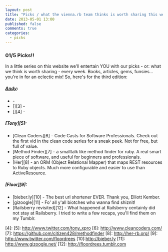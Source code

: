 ```yaml
---
layout: post
title: "Picks / what the vienna.rb team thinks is worth sharing this week"
date: 2013-05-01 13:00
published: false
comments: true
categories:
  - picks
---
```


### 01/5 Picks!!

In a little series on this website we'll entertain YOU with our picks - or: what we think is worth sharing - every week.
Books, articles, gems, funsies... you're in for an eclectic mix! So, here's for the third edition:

##### [Andy][1]:
  - [][2] - 
  - [][3] - 
  - [][4] - 

##### [Tony][5]:
  - [Clean Coders][6] - Code Casts for Software Professionals. Check out the first vid in
	the clean code series for a sneak peek. Not for free, but full of value.
  - [Method Finder][7] - a smalltalk like method finder for ruby. A real smart piece of software, and useful for
	beginners and professionals. 
  - [Her][8] - an ORM (Object Relational Mapper) that maps REST resources to Ruby objects. Much more configurable and
	easier to use than ActiveResource.

##### [Floor][9]:
  - [bieber.ly][10] - The best url shortener EVER. Thank you, Elliott Kember.
  - [gizoogle][11] - Fo' all y'all biotches who wanna find shiznit!
  - [Railsberry revisited][12] - What happened at Railsberry centainly did not stay at Railsberry. I tried to write a few recaps, you'll find them on my Tumblr. 



[1]: http://www.twitter.com/pxlpnk
[2]: 
[3]: 
[4]: 
[5]: http://www.twitter.com/tony_xpro
[6]: http://www.cleancoders.com/
[7]: https://github.com/citizen428/methodfinder
[8]: http://her-rb.org/
[9]: http://www.twitter.com/floordrees
[10]:http://bieber.ly
[11]: http://www.gizoogle.net/
[12]: http://floordrees.tumblr.com

